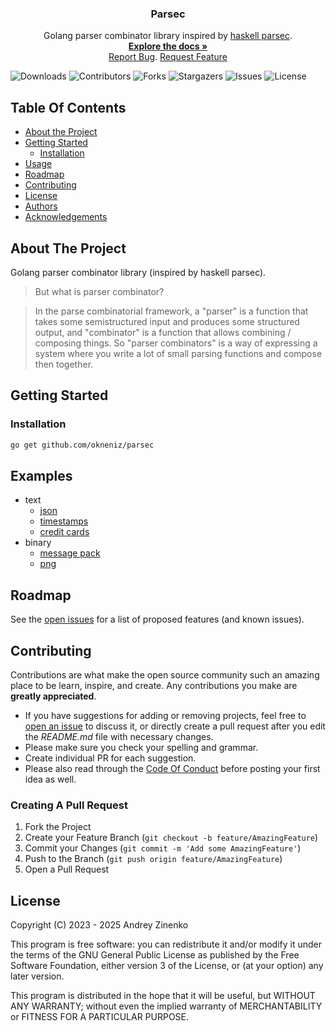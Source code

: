 <p align="center">
  <h3 align="center">Parsec</h3>

  <p align="center">
    Golang parser combinator library inspired by <a href="https://hackage.haskell.org/package/parsec">haskell parsec</a>.
    <br/>
    <a href="https://pkg.go.dev/github.com/okneniz/parsec"><strong>Explore the docs »</strong></a>
    <br/>
    <a href="https://github.com/okneniz/parsec/issues">Report Bug</a>.
    <a href="https://github.com/okneniz/parsec/issues">Request Feature</a>
  </p>
</p>

![Downloads](https://img.shields.io/github/downloads/okneniz/parsec/total) ![Contributors](https://img.shields.io/github/contributors/okneniz/parsec?color=dark-green) ![Forks](https://img.shields.io/github/forks/okneniz/parsec?style=social) ![Stargazers](https://img.shields.io/github/stars/okneniz/parsec?style=social) ![Issues](https://img.shields.io/github/issues/okneniz/parsec) ![License](https://img.shields.io/github/license/okneniz/parsec) 

## Table Of Contents

* [About the Project](#about-the-project)
* [Getting Started](#getting-started)
  * [Installation](#installation)
* [Usage](#usage)
* [Roadmap](#roadmap)
* [Contributing](#contributing)
* [License](#license)
* [Authors](#authors)
* [Acknowledgements](#acknowledgements)

## About The Project

Golang parser combinator library (inspired by haskell parsec).

> But what is parser combinator?

> In the parse combinatorial framework, a "parser" is a function that takes some semistructured input and produces some structured output, and "combinator" is a function that allows combining / composing things. So "parser combinators" is a way of expressing a system where you write a lot of small parsing functions and compose then together.


## Getting Started


### Installation

```bash
go get github.com/okneniz/parsec
```

## Examples


- text
  - [json](https://github.com/okneniz/parsec/tree/master/examples/strings/json)
  - [timestamps](https://github.com/okneniz/parsec/tree/master/examples/strings/timestamps)
  - [credit cards](https://github.com/okneniz/parsec/tree/master/examples/strings/cards)
- binary
  - [message pack](https://github.com/okneniz/parsec/tree/master/examples/bytes/message_pack)
  - [png](https://github.com/okneniz/parsec/tree/master/examples/bytes/png)

## Roadmap

See the [open issues](https://github.com/okneniz/parsec/issues) for a list of proposed features (and known issues).

## Contributing

Contributions are what make the open source community such an amazing place to be learn, inspire, and create. Any contributions you make are **greatly appreciated**.
* If you have suggestions for adding or removing projects, feel free to [open an issue](https://github.com/okneniz/parsec/issues/new) to discuss it, or directly create a pull request after you edit the *README.md* file with necessary changes.
* Please make sure you check your spelling and grammar.
* Create individual PR for each suggestion.
* Please also read through the [Code Of Conduct](https://github.com/okneniz/parsec/blob/main/CODE_OF_CONDUCT.md) before posting your first idea as well.

### Creating A Pull Request

1. Fork the Project
2. Create your Feature Branch (`git checkout -b feature/AmazingFeature`)
3. Commit your Changes (`git commit -m 'Add some AmazingFeature'`)
4. Push to the Branch (`git push origin feature/AmazingFeature`)
5. Open a Pull Request

## License

Copyright (C) 2023 - 2025 Andrey Zinenko

This program is free software: you can redistribute it and/or modify
it under the terms of the GNU General Public License as published by
the Free Software Foundation, either version 3 of the License, or
(at your option) any later version.

This program is distributed in the hope that it will be useful,
but WITHOUT ANY WARRANTY; without even the implied warranty of
MERCHANTABILITY or FITNESS FOR A PARTICULAR PURPOSE.
